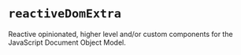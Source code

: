 # `reactiveDomExtra`

Reactive opinionated, higher level and/or custom components for the JavaScript Document Object Model.
